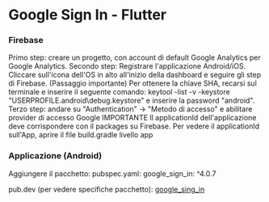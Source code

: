 # Google Sign In - Flutter

### Firebase
Primo step: creare un progetto, con account di default Google Analytics per Google Analytics.
Secondo step: Registrare l'applicazione Android/iOS. Cliccare sull'icona dell'OS in alto all'inizio della dashboard e seguire gli step di Firebase. (Passaggio importante) Per ottenere la chiave SHA, recarsi sul terminale e inserire il seguente comando:
keytool -list -v -keystore "USERPROFILE.android\debug.keystore" e inserire la password "android".
Terzo step: andare su "Authentication" -> "Metodo di accesso" e abilitare provider di accesso Google
IMPORTANTE
Il applicationId dell'applicazione deve corrispondere con il packages su Firebase. Per vedere il applicationId sull'App, aprire il file build.gradle livello app 

### Applicazione (Android)
Aggiungere il pacchetto:
pubspec.yaml:
  google_sign_in: ^4.0.7

pub.dev (per vedere specifiche pacchetto): [google_sing_in](https://pub.dev/packages/google_sign_in#-readme-tab-)
